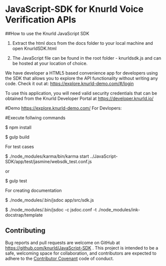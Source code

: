 # JavaScript-SDK for Knurld Voice Verification APIs

##How to use the Knurld JavaScript SDK

1. Extract the html docs from the docs folder to your local machine and open KnurldSDK.html

2. The JavaScript file can be found in the root folder - knurldsdk.js and can be hosted at your location of choice.


We have developer a HTML5 based convenience app for developers using the SDK that allows you to explore the API functionality without writing any code. Check it out at:
https://explore.knurld-demo.com/#/login

To use this application, you will need valid security credentials that can be obtained from the Knurld Developer Portal at https://developer.knurld.io/

#Demo https://explore.knurld-demo.com/
For Devlopers:

#Execute follwing commands

$ npm install

$ gulp build

For test cases

$ ./node_modules/karma/bin/karma  start ../JavaScript-SDK/app/test/jasmine/websdk_test.conf.js 

or 

$ gulp test

For creating documentation

$ ./node_modules/.bin/jsdoc app/src/sdk.js

$ ./node_modules/.bin/jsdoc -c jsdoc.conf -t ./node_modules/ink-docstrap/template

## Contributing

Bug reports and pull requests are welcome on GitHub at https://github.com/knurld/JavaScript-SDK . This project is intended to be a safe, welcoming space for collaboration, and contributors are expected to adhere to the [Contributor Covenant](http://contributor-covenant.org) code of conduct.

